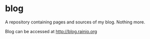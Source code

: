 # blog
A repository containing pages and sources of my blog. Nothing more.

Blog can be accessed at http://blog.rainio.org
